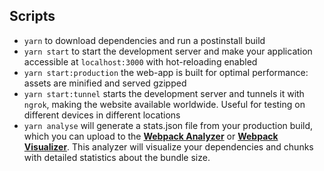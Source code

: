 ## Scripts

- `yarn` to download dependencies and run a postinstall build
- `yarn start` to start the development server and make your application accessible at `localhost:3000` with hot-reloading enabled
- `yarn start:production` the web-app is built for optimal performance: assets are minified and served gzipped
- `yarn start:tunnel` starts the development server and tunnels it with `ngrok`, making the website available worldwide. Useful for testing on different devices in different locations
- `yarn analyse` will generate a stats.json file from your production build, which you can upload to the [**Webpack Analyzer**](https://webpack.github.io/analyse/#home) or [**Webpack Visualizer**](https://chrisbateman.github.io/webpack-visualizer/). This analyzer will visualize your dependencies and chunks with detailed statistics about the bundle size.
